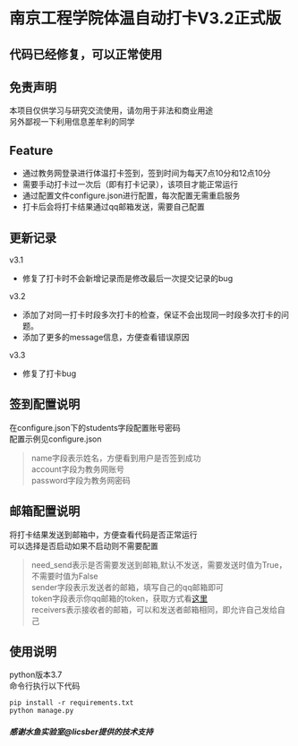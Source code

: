 # 南京工程学院体温自动打卡V3.2正式版

## 代码已经修复，可以正常使用 

## 免责声明
本项目仅供学习与研究交流使用，请勿用于非法和商业用途  
另外鄙视一下利用信息差牟利的同学  

## Feature
- 通过教务网登录进行体温打卡签到，签到时间为每天7点10分和12点10分
- 需要手动打卡过一次后（即有打卡记录），该项目才能正常运行
- 通过配置文件configure.json进行配置，每次配置无需重启服务
- 打卡后会将打卡结果通过qq邮箱发送，需要自己配置

## 更新记录
v3.1 
- 修复了打卡时不会新增记录而是修改最后一次提交记录的bug   

v3.2 
- 添加了对同一打卡时段多次打卡的检查，保证不会出现同一时段多次打卡的问题。
- 添加了更多的message信息，方便查看错误原因

v3.3
- 修复了打卡bug

## 签到配置说明
在configure.json下的students字段配置账号密码  
配置示例见configure.json  
> name字段表示姓名，方便看到用户是否签到成功  
> account字段为教务网账号  
> password字段为教务网密码  

## 邮箱配置说明
将打卡结果发送到邮箱中，方便查看代码是否正常运行  
可以选择是否启动如果不启动则不需要配置  
> need_send表示是否需要发送到邮箱,默认不发送，需要发送时值为True，不需要时值为False  
> sender字段表示发送者的邮箱，填写自己的qq邮箱即可   
> token字段表示你qq邮箱的token，获取方式看[这里](https://www.cnblogs.com/Alear/p/11594932.html)  
> receivers表示接收者的邮箱，可以和发送者邮箱相同，即允许自己发给自己

## 使用说明
python版本3.7  
命令行执行以下代码
```shell
pip install -r requirements.txt    
python manage.py  
```

##### 感谢水鱼实验室@licsber提供的技术支持
